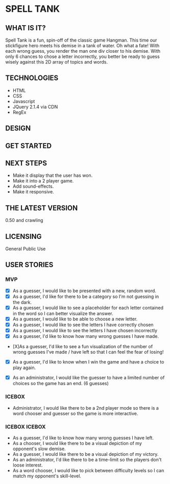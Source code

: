 # SPELL TANK

## WHAT IS IT?
Spell Tank is a fun, spin-off of the classic game Hangman. This time our stickfigure
hero meets his demise in a tank of water. Oh what a fate! With each wrong guess,
you render the man one div closer to his demise. With only 6 chances to chose
a letter incorrectly, you better be ready to guess wisely against this 2D
array of topics and words.

## TECHNOLOGIES

* HTML
* CSS
* Javascript
* JQuery 2.1.4 via CDN
* RegEx

## DESIGN


## GET STARTED

## NEXT STEPS
 * Make it display that the user has won.
 * Make it into a 2 player game.
 * Add sound-effects.
 * Make it responsive.

## THE LATEST VERSION
0.50 and crawling

## LICENSING
General Public Use

## USER STORIES

### MVP
* [x] As a guesser, I would like to be presented with a new, random word.
* [x] As a guesser, I'd like for there to be a category so I'm not guessing in the
  dark.
* [x] As a guesser, I would like to see a placeholder for each letter contained in the
  word so I can better visualize the answer.
* [X] As a guesser, I would like to be able to choose a new letter.
* [X] As a guesser, I would like to see the letters I have correctly chosen
* [X] As a guesser, I would like to see the letters I have chosen incorrectly
* [X] As a guesser, I'd like to know how many wrong guesses I have made.
* [X]As a guesser, I'd like to see a fun visualization of the number of wrong
  guesses I've made / have left so that I can feel the fear of losing!
* [X] As a guesser, I'd like to know when I win the game and have a choice to play
  again.
* [X] As an administrator, I would like the guesser to have a limited number of
  choices so the game has an end. (6 guesses)


### ICEBOX
* Administrator, I would like there to be a 2nd player mode so there is a word chooser and guesser so the game is more interactive.

### ICEBOX ICEBOX
* As a guesser, I'd like to know how many wrong guesses I have left.
* As a chooser, I would like there to be a visual depiction of my opponent's
  slow demise.
* As a guesser, I would like there to be a visual depiction of my victory.
* As an administrator, I'd like there to be a time-limit so the players don't
  loose interest.
* As a word chooser, I would like to pick between difficulty levels so I can
  match my opponent's skill-level.

